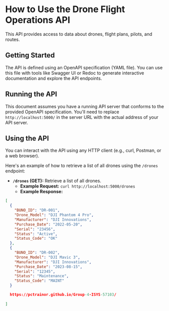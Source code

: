 # How to Use the Drone Flight Operations API
 
This API provides access to data about drones, flight plans, pilots, and routes.
 
## Getting Started
 
The API is defined using an OpenAPI specification (YAML file). You can use this file with tools like Swagger UI or Redoc to generate interactive documentation and explore the API endpoints.
 
## Running the API
 
This document assumes you have a running API server that conforms to the provided OpenAPI specification. You'll need to replace `http://localhost:5000/` in the server URL with the actual address of your API server.
 
## Using the API
 
You can interact with the API using any HTTP client (e.g., curl, Postman, or a web browser).
 
Here's an example of how to retrieve a list of all drones using the `/drones` endpoint:
 
* **`/drones` (GET):** Retrieve a list of all drones.
    * **Example Request:** `curl http://localhost:5000/drones`
    * **Example Response:**
 
```json
[
  {
    "BUNO_ID": "DR-001",
    "Drone_Model": "DJI Phantom 4 Pro",
    "Manufacturer": "DJI Innovations",
    "Purchase_Date": "2022-05-20",
    "Serial": "23456",
    "Status": "Active",
    "Status_Code": "OK"
  },
  { 
    "BUNO_ID": "DR-002",
    "Drone_Model": "DJI Mavic 3",
    "Manufacturer": "DJI Innovations",
    "Purchase_Date": "2023-08-15",
    "Serial": "12345",
    "Status": "Maintenance",
    "Status_Code": "MAINT" 
  }

  https://pctrainor.github.io/Group-4-ISYS-57103/
  
]
